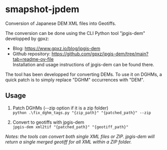 # smapshot-jpdem
Conversion of Japanese DEM XML files into Geotiffs.

The conversion can be done using the CLI Python tool "jpgis-dem" developped by gpxz:
- Blog: https://www.gpxz.io/blog/jpgis-dem  
- Github repository: https://github.com/gpxz/jpgis-dem/tree/main?tab=readme-ov-file  
Installation and usage instructions of jpgis-dem can be found there.

The tool has been developped for converting DEMs. To use it on DGHMs, a quick patch is to simply replace "DGHM" occurrences with "DEM".  

## Usage
1. Patch DGHMs (--zip option if it is a zip folder)      
`python .\fix_dghm_tags.py "{zip_path}" "{patched_path}" --zip`

2. Convert to geotiffs with jpgis-dem  
`jpgis-dem xml2tif "{patched_path}" "{geotiff_path}"`
 
*Notes: the tools can convert both single XML files or ZIP.  jpgis-dem will return a single merged geotiff for all XML within a ZIP folder.*  



